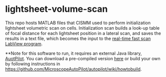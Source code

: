 # lightsheet-volume-scan
This repo hosts MATLAB files that CISMM used to perform initialization lightsheet volumetric scan on cells. Initialization scan builds a look-up table of focal distance for each lightsheet position in a lateral scan, and saves the results in a text file, which becomes the input to the [real-time fast scan LabView program](https://github.com/CISMM/fast_volume_scan).

**Note for this software to run, it requires an external Java library, [AuotPilot](https://microscopeautopilot.github.io/).
You can download a pre-compiled version [here](https://github.com/CISMM/volumetric_scan_with_autofocus/raw/master/AutoPilot-1.0.jar) or build your own by following instructions in https://github.com/MicroscopeAutoPilot/autopilot/wiki/howtobuild. 
